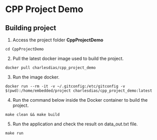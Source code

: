 # CPP Project Demo

## Building project

1. Access the project folder **CppProjectDemo**

```console
cd CppProjectDemo
```

2. Pull the latest docker image used to build the project.

```console
docker pull charlesdias/cpp_project_demo
```

3. Run the image docker.

```console
docker run --rm -it -v ~/.gitconfig:/etc/gitconfig -v $(pwd):/home/embedded/project charlesdias/cpp_project_demo:latest
```

4. Run the command below inside the Docker container to build the project.

```console
make clean && make build
```

5. Run the application and check the result on data_out.txt file.

```console
make run
```
